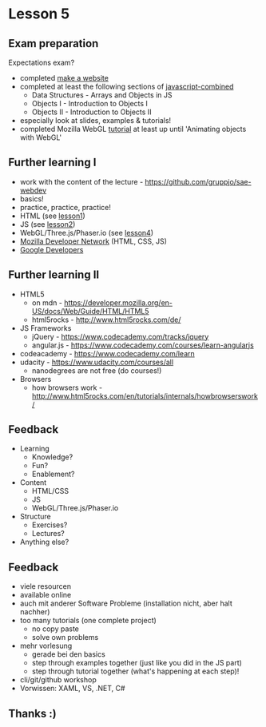 # Lesson 5



## Exam preparation

Expectations exam?

- completed [make a website](https://www.codecademy.com/skills/make-a-website)
- completed at least the following sections of [javascript-combined](https://www.codecademy.com/en/tracks/javascript-combined)
  - Data Structures - Arrays and Objects in JS
  - Objects I - Introduction to Objects I
  - Objects II - Introduction to Objects II
- especially look at slides, examples & tutorials!
- completed Mozilla WebGL [tutorial](https://developer.mozilla.org/en-US/docs/Web/API/WebGL_API/Tutorial) at least up until 'Animating objects with WebGL'




## Further learning I
- work with the content of the lecture - https://github.com/gruppjo/sae-webdev
- basics!
- practice, practice, practice!
- HTML (see [lesson1](lesson1.md))
- JS (see [lesson2](lesson2.md))
- WebGL/Three.js/Phaser.io (see [lesson4](lesson4.md))
- [Mozilla Developer Network](https://developer.mozilla.org/en-US/) (HTML, CSS, JS)
- [Google Developers](https://developers.google.com/web/)



## Further learning II
- HTML5
	- on mdn - https://developer.mozilla.org/en-US/docs/Web/Guide/HTML/HTML5
	- html5rocks - http://www.html5rocks.com/de/
- JS Frameworks
  - jQuery - https://www.codecademy.com/tracks/jquery
  - angular.js - https://www.codecademy.com/courses/learn-angularjs
- codeacademy - https://www.codecademy.com/learn
- udacity - https://www.udacity.com/courses/all
	- nanodegrees are not free (do courses!)
- Browsers
  - how browsers work - http://www.html5rocks.com/en/tutorials/internals/howbrowserswork/



## Feedback

- Learning
  - Knowledge?
  - Fun?
  - Enablement?
- Content
  - HTML/CSS
  - JS
  - WebGL/Three.js/Phaser.io
- Structure
  - Exercises?
  - Lectures?
- Anything else?



## Feedback
- viele resourcen
- available online
- auch mit anderer Software Probleme (installation nicht, aber halt nachher)
- too many tutorials (one complete project)
  - no copy paste
  - solve own problems
- mehr vorlesung
  - gerade bei den basics
  - step through examples together (just like you did in the JS part)
  - step through tutorial together (what's happening at each step)!
- cli/git/github workshop
- Vorwissen: XAML, VS, .NET, C#



## Thanks :)
